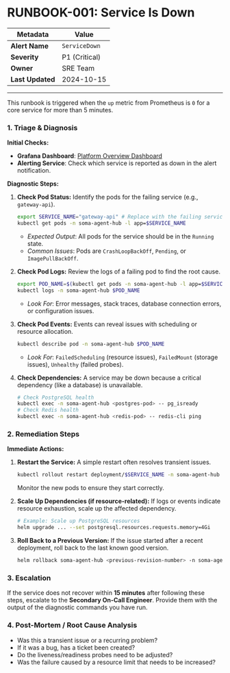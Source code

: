 # RUNBOOK-001: Service Is Down

| Metadata | Value |
|---|---|
| **Alert Name** | `ServiceDown` |
| **Severity** | P1 (Critical) |
| **Owner** | SRE Team |
| **Last Updated**| 2024-10-15 |

---

This runbook is triggered when the `up` metric from Prometheus is `0` for a core service for more than 5 minutes.

### 1. Triage & Diagnosis

**Initial Checks:**
- **Grafana Dashboard**: [Platform Overview Dashboard](http://localhost:10011/d/platform-overview)
- **Alerting Service**: Check which service is reported as down in the alert notification.

**Diagnostic Steps:**

1.  **Check Pod Status:**
    Identify the pods for the failing service (e.g., `gateway-api`).
    ```bash
    export SERVICE_NAME="gateway-api" # Replace with the failing service name
    kubectl get pods -n soma-agent-hub -l app=$SERVICE_NAME
    ```
    - *Expected Output*: All pods for the service should be in the `Running` state.
    - *Common Issues*: Pods are `CrashLoopBackOff`, `Pending`, or `ImagePullBackOff`.

2.  **Check Pod Logs:**
    Review the logs of a failing pod to find the root cause.
    ```bash
    export POD_NAME=$(kubectl get pods -n soma-agent-hub -l app=$SERVICE_NAME -o jsonpath='{.items[0].metadata.name}')
    kubectl logs -n soma-agent-hub $POD_NAME
    ```
    - *Look For*: Error messages, stack traces, database connection errors, or configuration issues.

3.  **Check Pod Events:**
    Events can reveal issues with scheduling or resource allocation.
    ```bash
    kubectl describe pod -n soma-agent-hub $POD_NAME
    ```
    - *Look For*: `FailedScheduling` (resource issues), `FailedMount` (storage issues), `Unhealthy` (failed probes).

4.  **Check Dependencies:**
    A service may be down because a critical dependency (like a database) is unavailable.
    ```bash
    # Check PostgreSQL health
    kubectl exec -n soma-agent-hub <postgres-pod> -- pg_isready
    # Check Redis health
    kubectl exec -n soma-agent-hub <redis-pod> -- redis-cli ping
    ```

### 2. Remediation Steps

**Immediate Actions:**

1.  **Restart the Service:**
    A simple restart often resolves transient issues.
    ```bash
    kubectl rollout restart deployment/$SERVICE_NAME -n soma-agent-hub
    ```
    Monitor the new pods to ensure they start correctly.

2.  **Scale Up Dependencies (if resource-related):**
    If logs or events indicate resource exhaustion, scale up the affected dependency.
    ```bash
    # Example: Scale up PostgreSQL resources
    helm upgrade ... --set postgresql.resources.requests.memory=4Gi
    ```

3.  **Roll Back to a Previous Version:**
    If the issue started after a recent deployment, roll back to the last known good version.
    ```bash
    helm rollback soma-agent-hub <previous-revision-number> -n soma-agent-hub
    ```

### 3. Escalation

If the service does not recover within **15 minutes** after following these steps, escalate to the **Secondary On-Call Engineer**. Provide them with the output of the diagnostic commands you have run.

### 4. Post-Mortem / Root Cause Analysis
- Was this a transient issue or a recurring problem?
- If it was a bug, has a ticket been created?
- Do the liveness/readiness probes need to be adjusted?
- Was the failure caused by a resource limit that needs to be increased?
```